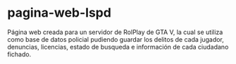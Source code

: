 # pagina-web-lspd

Página web creada para un servidor de RolPlay de GTA V, la cual se utiliza como base de datos policial pudiendo guardar los delitos de cada jugador, denuncias, licencias, estado de busqueda e información de cada ciudadano fichado.
